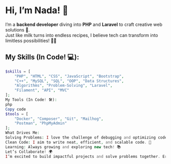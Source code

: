 # Hi, I’m Nada! 🌟

I’m a **backend developer** diving into **PHP** and **Laravel** to craft creative web solutions 🚀.  
Just like milk turns into endless recipes, I believe tech can transform into limitless possibilities! 🥛✨

## My Skills (In Code! 💻):

```php
$skills = [
    "PHP", "HTML", "CSS", "JavaScript", "Bootstrap", 
    "C++", "MySQL", "SQL", "OOP", "Data Structures", 
    "Algorithms", "Problem-Solving", "Laravel", 
    "Filament", "API", "MVC"
];
My Tools (In Code! 🛠️):
php
Copy code
$tools = [
    "Docker", "Composer", "Git", "Mailhog", 
    "Postman", "PhpMyAdmin"
];
What Drives Me:
Solving Problems: I love the challenge of debugging and optimizing code. 🧩
Clean Code: I aim to write neat, efficient, and scalable code. 📝
Learning: Always growing and exploring new tech! 📚
Let’s Collaborate! 🌍
I’m excited to build impactful projects and solve problems together. Errors are just fuel for my creativity—let’s code something meaningful! 💻⚡

